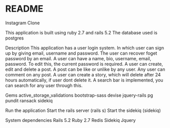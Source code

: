 # README

Instagram Clone

This application is built using ruby 2.7 and rails 5.2
The database used is postgres

Description
  This application has a user login system. In which user can sign up by giving email, username and password.
  The user can recover foget password by an email.
  A user can have a name, bio, username, email, password. To edit this, the current password is required.
  A user can create, edit and delete a post.
  A post can be like or unlike by any user.
  Any user can comment on any post.
  A user can create a story, which will delete after 24 hours automatically, if user dont delete it.
  A search bar is implemented, you can search for any user through this.

Gems
  active_storage_validations
  bootstrap-sass
  devise
  jquery-rails
  pg
  pundit
  ransack
  sidekiq

Run the application
  Start the rails server (rails s)
  Start the sidekiq (sidekiq)

System dependencies
  Rails 5.2
  Ruby 2.7
  Redis
  Sidekiq
  Jquery
